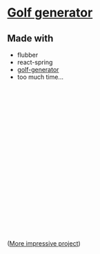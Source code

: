 # [Golf generator](https://alexisloiselle.github.io/golf-generator)

## Made with
- flubber
- react-spring
- [golf-generator](https://github.com/wsvgny/golfgenerator)
- too much time...

<br/>
<br/>
<br/>
<br/>
<br/>
<br/>
<br/>
<br/>
<br/>
<br/>
<br/>
<br/>
<br/>
<br/>
<br/>
<br/>
<br/>
<br/>
<br/>
<br/>

([More impressive project](https://github.com/alexisloiselle/golf-generator-wasm))